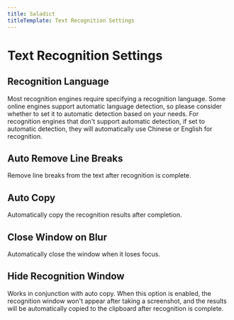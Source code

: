 ```yaml
---
title: Saladict
titleTemplate: Text Recognition Settings
---
```


# Text Recognition Settings

## Recognition Language

Most recognition engines require specifying a recognition language. Some online engines support automatic language detection, so please consider whether to set it to automatic detection based on your needs. For recognition engines that don't support automatic detection, if set to automatic detection, they will automatically use Chinese or English for recognition.

## Auto Remove Line Breaks

Remove line breaks from the text after recognition is complete.

## Auto Copy

Automatically copy the recognition results after completion.

## Close Window on Blur

Automatically close the window when it loses focus.

## Hide Recognition Window

Works in conjunction with auto copy. When this option is enabled, the recognition window won't appear after taking a screenshot, and the results will be automatically copied to the clipboard after recognition is complete.
